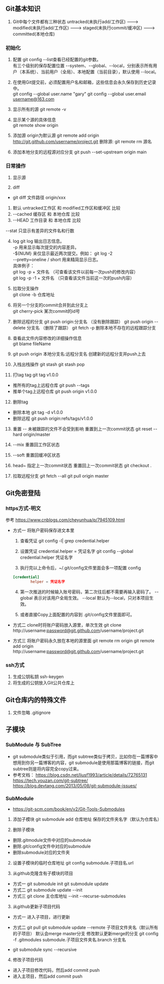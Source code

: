 ## Git基本知识
1. Git中每个文件都有三种状态
untracked(未执行add/工作区) ---> 
modified(未执行add/工作区) ---> staged(未执行commit/缓冲区) ---> committed(本地仓库)

### 初始化
1. 配置
git config --list查看已经配置的git参数。  
有三个级别的保存配置位置
--system、--global、--local，分别表示所有用户（本系统）、当前用户（全局）、本地配置（当前目录），默认使用 --local。

2. 在使用Git提交前，必须配置用户名和邮箱，这些信息会永久保存到历史记录中。    
git config --global user.name "gary"
git config --global user.email username@163.com

3. 显示所有的源
git remote -v

4. 显示某个源的具体信息  
git remote show origin 

5. 添加源
origin为默认源
git remote add origin http://git.github.com/username/project.git 
删除源: git remote rm 源名

6. 添加本地分支的远程源对应分支
git push --set-upstream origin main

### 日常操作
1. 显示源




3. diff
  - git diff 文件路径 origin/xxx  
  1. 默认 untracked工作区 和 modified工作区和缓冲区 比较
  2. --cached 缓存区 和 本地仓库 比较
  3. --HEAD 工作目录 和 本地仓库 比较

  --stat 只显示有差异的文件名和行数

4. log
git log 输出日志信息。  
-p  用来显示每次提交的内容差异。  
-${NUM} 来仅显示最近两次提交。例如： git log -2  
--pretty=oneline / short 用来精简显示日志。  
具体例子：  
git log -p + 文件名 （可查看该文件以前每一次push的修改内容）  
git log -p -1 + 文件名 （只查看该文件当前这一次的push内容）  

5. 拉取分支操作  
git clone  -b 仓库地址

6. 将另一个分支的commit合并到此分支上  
git  cherry-pick  某次commit的id号

7. 删除远程的分支
git push origin:分支名 （没有删除跟踪）
git push origin --delete 分支名 （删除了跟踪）
git fetch -p 删除本地不存在的远程跟踪分支


8. 查看此文件内容修改的详细操作信息  
git blame fileName 

9. git push origin 本地分支名:远程分支名 
创建新的远程分支并push上去

10. 入栈出栈操作
git stash
git stash pop

11. 打tag
tag git tag v1.0.0
  - 推所有的tag上远程仓库 git push --tags
  - 推单个tag上远程仓库 git push origin v1.0.0

12. 删除tag
  - 删除本地 git tag -d v1.0.0
  - 删除远程 git push origin:refs/tags/v1.0.0

13. 重置 -- 未被跟踪的文件不会受到影响
重置到上一次commit状态 git reset --hard origin/master
  1. --mix 重置回工作区状态
  2. --soft 重置回缓冲区状态
  3. head~ 指定上一次commit状态
重置回上一次commit状态 git checkout . 

14. 拉取远程分支
git fetch --all
git pull origin master

## Git免密登陆
### https方式-明文
参考 https://www.cnblogs.com/cheyunhua/p/7945109.html
- 方式一 将账户密码保存进文本里
  1. 查看凭证 git config -l| grep credential.helper

  2. 设置凭证 credential.helper = 凭证名字
  git config --global credential.helper 凭证名字

  3. 执行完以上命令后，~/.git/config文件里面会多一项配置
  config
  ```conf
  [credential]
          helper = 凭证名字
  ```
  4. 第一次推送的时候输入账号密码，第二次往后都不需要再输入密码了。
  --global 表示对该用户全局生效。
  --local 默认为--local，只对本项目生效。

  5. 或者直接Copy上面配置的内容到 .git/config文件里面即可。

- 方式二 clone时将账户密码放入源里，单次生效
git clone http://username:password@git.github.com/username/project.git

- 方式三 将账户密码永久放在本地的源里面
git remote rm origin
git remote add origin http://username:password@git.github.com/username/project.git
### ssh方式
1. 生成公钥私钥 ssh-keygen
2. 将生成的公钥放入Git公共仓库上

## Git仓库内的特殊文件
1. 文件忽略
.gitignore

## 子模块
### SubModule 与 SubTree
- git submodule类似于引用，而git subtree类似于拷贝，比如你在一篇博客中想用到你另一篇博客的内容，git submodule是使用那篇博客的链接，而git subtree则是将内容完全copy过来。
- 参考文档：
https://blog.csdn.net/liusf1993/article/details/72765131
https://tech.youzan.com/git-subtree/
https://blog.devtang.com/2013/05/08/git-submodule-issues/
### SubModule
- https://git-scm.com/book/en/v2/Git-Tools-Submodules

1. 添加子模块
git submodule add 仓库地址  保存的文件夹名字（默认为仓库名）

2. 删除子模块
  - 删除.gitmodule文件中对应的submodule
  - 删除.git/config文件中对应的submodule
  - 删除submodule对应的文件夹

2. 设置子模块的临时仓库地址
git config submodule.子项目名.url

3. 从github克隆含有子模块的项目
  - 方式一
     git submodule init
     git submodule update
  - 方式二
     git submodule update --init
  - 方式三
     git clone 主仓库地址  --init --recurse-submodules 

3. 从github更新子项目代码
  - 方式一
    进入子项目，进行更新

  - 方式二
    git pull
    git submodule update --remote 子项目文件夹名（默认所有的子项目）
    默认会merge master分支
    修改默认更新merge的分支     git config -f .gitmodules submodule.子项目文件夹名.branch 分支名

  - 
    git submodule sync --recursive

4. 修改子项目代码
  - 进入子项目修改代码，然后add commit push
  - 进入主项目，然后add commit push



